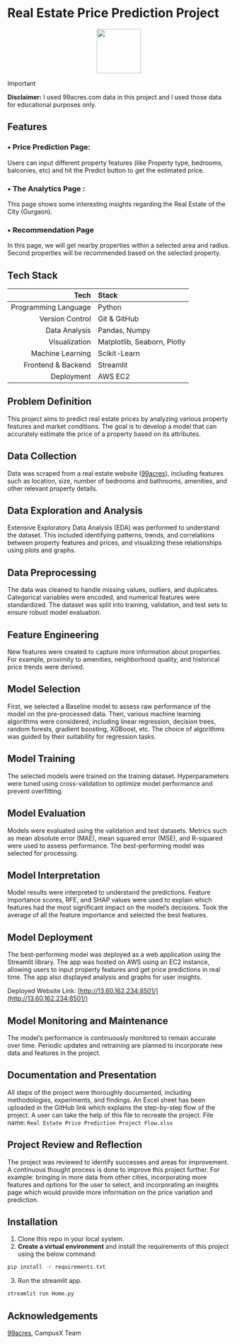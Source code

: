 
# Real Estate Price Prediction Project

<p align="center">
<img src="https://img.freepik.com/premium-vector/urban-landscape-with-high-skyscrapers-subway_126283-690.jpg?w=1380" height="100px">
</p>

> [!IMPORTANT]
>
> **Disclaimer:** I used 99acres.com data in this project and I used those data for educational purposes only.

## Features
### •	Price Prediction Page: 
  Users can input different property features (like Property type, bedrooms, balconies, etc) and hit the Predict button to get the estimated price.
  
### •	The Analytics Page :
  This page shows some interesting insights regarding the Real Estate of the City (Gurgaon).
  
### •	Recommendation Page 
  In this page, we will get nearby properties within a selected area and radius. Second properties will be recommended based on the selected property.

  ## Tech Stack

|                 Tech | Stack                       |
| -------------------: | :-------------------------- |
| Programming Language | Python                      |
|      Version Control | Git & GitHub                |
|        Data Analysis | Pandas, Numpy               |
|        Visualization | Matplotlib, Seaborn, Plotly |
|     Machine Learning | Scikit-Learn                |
|   Frontend & Backend | Streamlit                   |
|           Deployment | AWS EC2                     |


## Problem Definition
This project aims to predict real estate prices by analyzing various property features and market conditions. The goal is to develop a model that can accurately estimate the price of a property based on its attributes.

## Data Collection
Data was scraped from a real estate website ([99acres](https://www.99acres.com)), including features such as location, size, number of bedrooms and bathrooms, amenities, and other relevant property details.

## Data Exploration and Analysis
Extensive Exploratory Data Analysis (EDA) was performed to understand the dataset. This included identifying patterns, trends, and correlations between property features and prices, and visualizing these relationships using plots and graphs.

## Data Preprocessing
The data was cleaned to handle missing values, outliers, and duplicates. Categorical variables were encoded, and numerical features were standardized. The dataset was split into training, validation, and test sets to ensure robust model evaluation.

## Feature Engineering
New features were created to capture more information about properties. For example, proximity to amenities, neighborhood quality, and historical price trends were derived.

## Model Selection
First, we selected a Baseline model to assess raw performance of the model on the pre-processed data. Then, various machine learning algorithms were considered, including linear regression, decision trees, random forests, gradient boosting, XGBoost, etc. The choice of algorithms was guided by their suitability for regression tasks.

## Model Training
The selected models were trained on the training dataset. Hyperparameters were tuned using cross-validation to optimize model performance and prevent overfitting.

## Model Evaluation
Models were evaluated using the validation and test datasets. Metrics such as mean absolute error (MAE), mean squared error (MSE), and R-squared were used to assess performance. The best-performing model was selected for processing.

## Model Interpretation
Model results were interpreted to understand the predictions. Feature importance scores, RFE, and SHAP values were used to explain which features had the most significant impact on the model’s decisions. Took the average of all the feature importance and selected the best features.

## Model Deployment
The best-performing model was deployed as a web application using the Streamlit library. The app was hosted on AWS using an EC2 instance, allowing users to input property features and get price predictions in real time. The app also displayed analysis and graphs for user insights.

Deployed Website Link: [http://13.60.162.234:8501/](http://13.60.162.234:8501/)

## Model Monitoring and Maintenance
The model’s performance is continuously monitored to remain accurate over time. Periodic updates and retraining are planned to incorporate new data and features in the project.

## Documentation and Presentation
All steps of the project were thoroughly documented, including methodologies, experiments, and findings. An Excel sheet has been uploaded in the GitHub link which explains the step-by-step flow of the project. A user can take the help of this file to recreate the project.
File name: `Real Estate Price Prediction Project Flow.xlsx`

## Project Review and Reflection
The project was reviewed to identify successes and areas for improvement. A continuous thought process is done to improve this project further. For example: bringing in more data from other cities, incorporating more features and options for the user to select, and incorporating an insights page which would provide more information on the price variation and prediction.



## Installation

1. Clone this repo in your local system.
2. **Create a virtual environment** and install the requirements of this project using the below command:

```sh
pip install -r requirements.txt
```

3. Run the streamlit app.

```sh
streamlit run Home.py
```


## Acknowledgements
[99acres](https://www.99acres.com), CampusX Team

